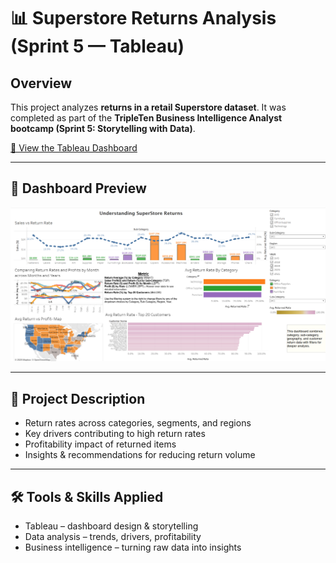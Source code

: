 # 📊 Superstore Returns Analysis (Sprint 5 — Tableau)

## Overview
This project analyzes **returns in a retail Superstore dataset**. It was completed as part of the **TripleTen Business Intelligence Analyst bootcamp (Sprint 5: Storytelling with Data)**.

[🔗 View the Tableau Dashboard](https://public.tableau.com/views/Sprint5tableauvisuals/SuperstoreReturnsPresentation?:language=en-US&publish=yes&:sid=&:redirect=auth&:display_count=n&:origin=viz_share_link)

---

## 👀 Dashboard Preview
![Superstore Returns Dashboard](Dashboard-screenshot1.png)

---

## 📂 Project Description
- Return rates across categories, segments, and regions  
- Key drivers contributing to high return rates  
- Profitability impact of returned items  
- Insights & recommendations for reducing return volume

---

## 🛠 Tools & Skills Applied
- Tableau – dashboard design & storytelling  
- Data analysis – trends, drivers, profitability  
- Business intelligence – turning raw data into insights
